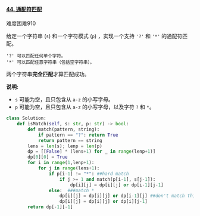 #### [44. 通配符匹配](https://leetcode.cn/problems/wildcard-matching/)

难度困难910

给定一个字符串 (`s`) 和一个字符模式 (`p`) ，实现一个支持 `'?'` 和 `'*'` 的通配符匹配。

```
'?' 可以匹配任何单个字符。
'*' 可以匹配任意字符串（包括空字符串）。
```

两个字符串**完全匹配**才算匹配成功。

**说明:**

- `s` 可能为空，且只包含从 `a-z` 的小写字母。
- `p` 可能为空，且只包含从 `a-z` 的小写字母，以及字符 `?` 和 `*`。

```python
class Solution:
    def isMatch(self, s: str, p: str) -> bool:
        def match(pattern, string):
            if pattern == "?": return True
            return pattern == string
        lens = len(s); lenp = len(p)
        dp = [[False] * (lens+1) for _ in range(lenp+1)]
        dp[0][0] = True
        for i in range(1,lenp+1):
            for j in range(lens+1):
                if p[i-1] != "*": ##hard match
                    if j >= 1 and match(p[i-1], s[j-1]):
                        dp[i][j] = dp[i][j] or dp[i-1][j-1]
                else:  ###match *
                    dp[i][j] = dp[i][j] or dp[i-1][j] ##don't match this * at all
                    dp[i][j] = dp[i][j] or dp[i][j-1]
        return dp[-1][-1]                    
```

